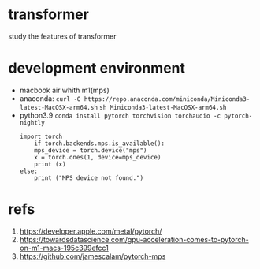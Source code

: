 # transformer
study the features of transformer

# development environment
- macbook air whith m1(mps)
- anaconda: 
    `curl -O https://repo.anaconda.com/miniconda/Miniconda3-latest-MacOSX-arm64.sh`
    `sh Miniconda3-latest-MacOSX-arm64.sh`
- python3.9
    `conda install pytorch torchvision torchaudio -c pytorch-nightly`
    ```
    import torch
        if torch.backends.mps.is_available():
        mps_device = torch.device("mps")
        x = torch.ones(1, device=mps_device)
        print (x)
    else:
        print ("MPS device not found.")
    ```

# refs
1. https://developer.apple.com/metal/pytorch/
2. https://towardsdatascience.com/gpu-acceleration-comes-to-pytorch-on-m1-macs-195c399efcc1
3. https://github.com/jamescalam/pytorch-mps